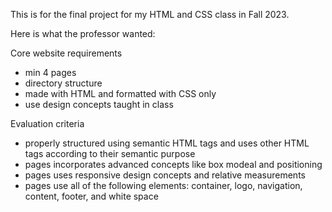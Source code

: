 This is for the final project for my HTML and CSS class in Fall 2023. 

Here is what the professor wanted:

Core website requirements
- min 4 pages
- directory structure
- made with HTML and formatted with CSS only
- use design concepts taught in class

Evaluation criteria
- properly structured using semantic HTML tags and uses other HTML tags according to their semantic purpose
- pages incorporates advanced concepts like box modeal and positioning
- pages uses responsive design concepts and relative measurements
- pages use all of the following elements: container, logo, navigation, content, footer, and white space
 
